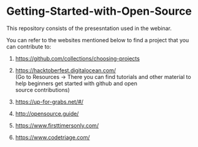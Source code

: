 # Getting-Started-with-Open-Source
This repository consists of the presesntation used in the webinar.

You can refer to the websites mentioned below to find a project that you can contribute to:
1. https://github.com/collections/choosing-projects
2. https://hacktoberfest.digitalocean.com/   
   (Go to Resources -> There you can find tutorials and other material to help beginners get started with github and open         
    source contributions) 
    
3. https://up-for-grabs.net/#/
4. http://opensource.guide/
5. https://www.firsttimersonly.com/
6. https://www.codetriage.com/ 
